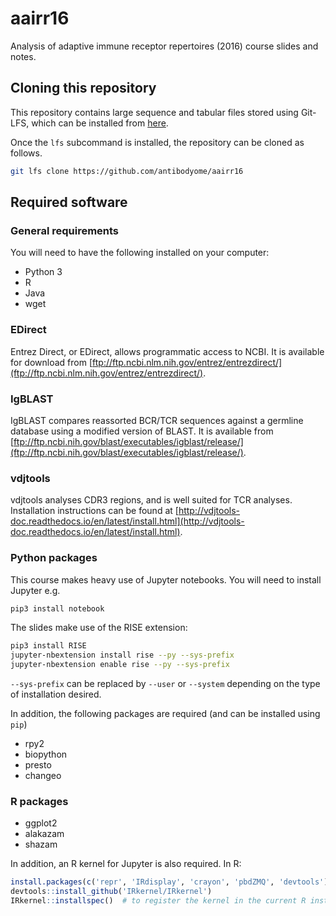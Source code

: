 # aairr16
Analysis of adaptive immune receptor repertoires (2016) course slides and notes.

## Cloning this repository

This repository contains large sequence and tabular files stored using Git-LFS, which can be installed from [here](https://git-lfs.github.com/).

Once the `lfs` subcommand is installed, the repository can be cloned as follows.

```bash
git lfs clone https://github.com/antibodyome/aairr16
```

## Required software

### General requirements

You will need to have the following installed on your computer:

- Python 3
- R
- Java
- wget

### EDirect

Entrez Direct, or EDirect, allows programmatic access to NCBI. It is available for download from [ftp://ftp.ncbi.nlm.nih.gov/entrez/entrezdirect/](ftp://ftp.ncbi.nlm.nih.gov/entrez/entrezdirect/).

### IgBLAST

IgBLAST compares reassorted BCR/TCR sequences against a germline database using a modified version of BLAST. It is available from [ftp://ftp.ncbi.nih.gov/blast/executables/igblast/release/](ftp://ftp.ncbi.nih.gov/blast/executables/igblast/release/).

### vdjtools

vdjtools analyses CDR3 regions, and is well suited for TCR analyses. Installation instructions can be found at [http://vdjtools-doc.readthedocs.io/en/latest/install.html](http://vdjtools-doc.readthedocs.io/en/latest/install.html).

### Python packages

This course makes heavy use of Jupyter notebooks. You will need to install Jupyter e.g.

```bash
pip3 install notebook
```

The slides make use of the RISE extension:

```bash
pip3 install RISE
jupyter-nbextension install rise --py --sys-prefix
jupyter-nbextension enable rise --py --sys-prefix
```

`--sys-prefix` can be replaced by `--user` or `--system` depending on the type of installation desired.


In addition, the following packages are required (and can be installed using `pip`)

- rpy2
- biopython
- presto
- changeo

### R packages

- ggplot2
- alakazam
- shazam

In addition, an R kernel for Jupyter is also required. In R:

```r
install.packages(c('repr', 'IRdisplay', 'crayon', 'pbdZMQ', 'devtools'))
devtools::install_github('IRkernel/IRkernel')
IRkernel::installspec()  # to register the kernel in the current R installation
```
